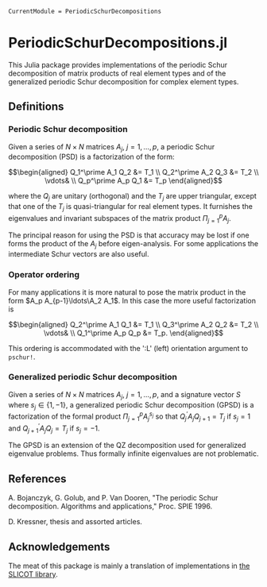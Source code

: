 ```@meta
CurrentModule = PeriodicSchurDecompositions
```

# PeriodicSchurDecompositions.jl

This Julia package provides implementations of the periodic Schur decomposition
of matrix products of real element types and of the generalized periodic Schur
decomposition for complex element types.

## Definitions

### Periodic Schur decomposition

Given a series of $N\times N$ matrices $A_j,\ j=1,\ldots,p$, a periodic Schur decomposition (PSD)
is a factorization of the form:

$$\begin{aligned}
Q_1^\prime A_1 Q_2 &= T_1 \\
Q_2^\prime A_2 Q_3 &= T_2 \\
\vdots& \\
Q_p^\prime A_p Q_1 &= T_p
\end{aligned}$$

where the $Q_j$ are unitary (orthogonal) and the $T_j$ are upper triangular,
except that one of the $T_j$ is quasi-triangular for real element types.
It furnishes the eigenvalues and invariant subspaces of the matrix product
$\Pi_{j=1}^p A_j$.

The principal reason for using the PSD is that accuracy may be lost if one
forms the product of the $A_j$ before eigen-analysis. For some applications the
intermediate Schur vectors are also useful.

### Operator ordering

For many applications it is more natural to pose the matrix product in the form
$A_p A_{p-1}\ldots\A_2 A_1$. In this case the more useful factorization is

$$\begin{aligned}
Q_2^\prime A_1 Q_1 &= T_1 \\
Q_3^\prime A_2 Q_2 &= T_2 \\
\vdots& \\
Q_1^\prime A_p Q_p &= T_p.
\end{aligned}$$

This ordering is accommodated with the ':L' (left) orientation argument to `pschur!`.

### Generalized periodic Schur decomposition
Given a series of $N\times N$ matrices $A_j,\ j=1,\ldots,p$, and a signature vector
$S$ where $s_j\in \{1,-1\}$, a generalized periodic Schur decomposition (GPSD)
is a factorization of the formal product $\Pi_{j=1}^p A_j^{s_j}$ so that
$Q_j^\prime A_j  Q_{j+1} = T_j$ if $s_j = 1$ and
$Q_{j+1}^\prime  A_j  Q_j = T_j$ if $s_j = -1$.

The GPSD is an extension of the QZ decomposition used for generalized eigenvalue
problems. Thus formally infinite eigenvalues are not problematic.

## References

A. Bojanczyk, G. Golub, and P. Van Dooren, "The periodic Schur decomposition.
Algorithms and applications," Proc. SPIE 1996.

D. Kressner, thesis and assorted articles.

## Acknowledgements

The meat of this package is mainly a translation of implementations in [the SLICOT library](https://github.com/SLICOT/SLICOT-Reference.git).
